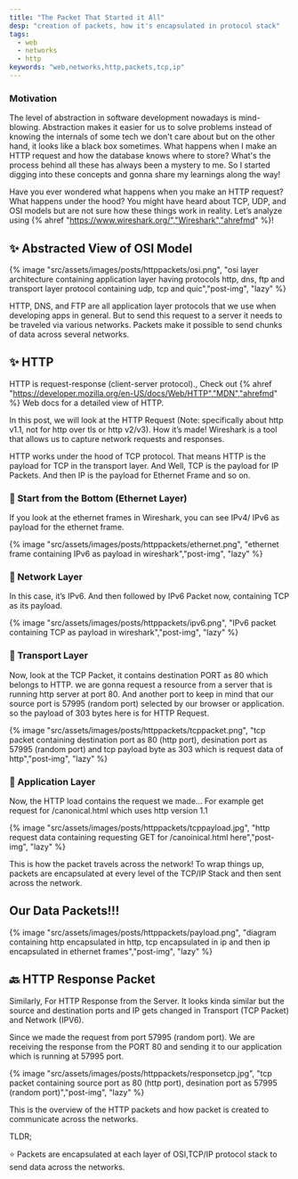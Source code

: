 ```yaml
---
title: "The Packet That Started it All"
desp: "creation of packets, how it's encapsulated in protocol stack"
tags:
  - web
  - networks
  - http
keywords: "web,networks,http,packets,tcp,ip"
---
```


### Motivation
The level of abstraction in software development nowadays is mind-blowing.
Abstraction makes it easier for us to solve problems instead of knowing the internals of some tech we don't care about but on the other hand,
it looks like a black box sometimes. What happens when I make an HTTP request and how the database knows where to store?
What's the process behind all these has always been a mystery to me.
So I started digging into these concepts and gonna share my learnings along the way!



Have you ever wondered what happens when you make an HTTP request?
What happens under the hood? You might have heard about TCP, UDP, and OSI models but are not sure how these things work in reality.
Let’s analyze using {% ahref "https://www.wireshark.org/","Wireshark","ahrefmd" %}!

## ✨ Abstracted View of OSI Model

{% image "src/assets/images/posts/httppackets/osi.png", "osi layer architecture containing application layer having protocols http, dns, ftp and transport layer protocol containing udp, tcp and quic","post-img", "lazy" %}


HTTP, DNS, and FTP are all application layer protocols that we use when developing apps in general. But to send this request to a server it needs to be traveled via various networks. Packets make it possible to send chunks of data across several networks.

## ✨ HTTP

HTTP is request-response (client-server protocol)., Check out {% ahref "https://developer.mozilla.org/en-US/docs/Web/HTTP","MDN","ahrefmd" %} Web docs for a detailed view of HTTP.

In this post, we will look at the HTTP Request (Note: specifically about http v1.1,  not for http over tls or http v2/v3). How it’s made! Wireshark is a tool that allows us to capture network requests and responses.

HTTP works under the hood of TCP protocol. That means HTTP is the payload for TCP in the
transport layer. And Well, TCP is the payload for IP Packets. And then IP is the payload for Ethernet Frame and so on.

### 🚀 Start from the Bottom (Ethernet Layer)
If you look at the ethernet frames in Wireshark, you can see IPv4/ IPv6 as payload for the ethernet frame.

{% image "src/assets/images/posts/httppackets/ethernet.png", "ethernet frame containing IPv6 as payload in wireshark","post-img", "lazy" %}



### 🚀 Network Layer
In this case, it’s IPv6. And then followed by IPv6 Packet now, containing TCP as its payload.

{% image "src/assets/images/posts/httppackets/ipv6.png", "IPv6 packet containing TCP as payload in wireshark","post-img", "lazy" %}


### 🚀 Transport Layer
Now, look at the TCP Packet, it contains destination PORT as 80 which belongs to HTTP.  we are gonna request a resource from a server that is running http server at port 80. And another port to keep in mind that our source port is 57995 (random port) selected by our browser or application. so the payload of 303 bytes here is for HTTP Request.

{% image "src/assets/images/posts/httppackets/tcppacket.png", "tcp packet containing destination port as 80 (http port), desination port as 57995 (random port) and tcp payload byte as 303 which is request data of http","post-img", "lazy" %}


### 🚀 Application Layer
Now, the HTTP load contains the request we made... For example get request for /canonical.html which uses http version 1.1

{% image "src/assets/images/posts/httppackets/tcppayload.jpg", "http request data containing requesting GET for /canoinical.html here","post-img", "lazy" %}

This is how the packet travels across the network! To wrap things up, packets are encapsulated at every level of the TCP/IP Stack and then sent across the network.


## Our Data Packets!!!
{% image "src/assets/images/posts/httppackets/payload.png", "diagram containing http encapsulated in http, tcp encapsulated in ip and then ip encapsulated in ethernet frames","post-img", "lazy" %}



## 🔙 HTTP Response Packet
Similarly, For HTTP Response from the Server. It looks kinda similar but the source and destination ports and IP gets changed in Transport (TCP Packet) and Network (IPV6).


Since we made the request from port 57995 (random port). We are receiving the response from the PORT 80 and sending it to our application which is running at 57995 port.


{% image "src/assets/images/posts/httppackets/responsetcp.jpg", "tcp packet containing source port as 80 (http port), desination port as 57995 (random port)","post-img", "lazy" %}

This is the overview of the HTTP packets and how packet is created to communicate across the networks.





TLDR;

 ⭐ Packets are encapsulated at each layer of OSI,TCP/IP protocol stack to send data across the networks.